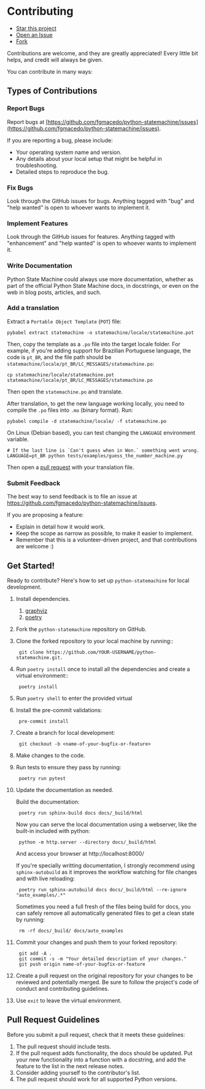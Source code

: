 # Contributing

* <a class="github-button" href="https://github.com/fgmacedo/python-statemachine" data-icon="octicon-star" aria-label="Star fgmacedo/python-statemachine on GitHub">Star this project</a>
* <a class="github-button" href="https://github.com/fgmacedo/python-statemachine/issues" data-icon="octicon-issue-opened" aria-label="Issue fgmacedo/python-statemachine on GitHub">Open an Issue</a>
* <a class="github-button" href="https://github.com/fgmacedo/python-statemachine/fork" data-icon="octicon-repo-forked" aria-label="Fork fgmacedo/python-statemachine on GitHub">Fork</a>

Contributions are welcome, and they are greatly appreciated! Every little bit helps, and credit
will always be given.

You can contribute in many ways:

## Types of Contributions

### Report Bugs

Report bugs at [https://github.com/fgmacedo/python-statemachine/issues](https://github.com/fgmacedo/python-statemachine/issues).

If you are reporting a bug, please include:

* Your operating system name and version.
* Any details about your local setup that might be helpful in troubleshooting.
* Detailed steps to reproduce the bug.

### Fix Bugs

Look through the GitHub issues for bugs. Anything tagged with "bug"
and "help wanted" is open to whoever wants to implement it.

### Implement Features

Look through the GitHub issues for features. Anything tagged with "enhancement"
and "help wanted" is open to whoever wants to implement it.

### Write Documentation

Python State Machine could always use more documentation, whether as part of the
official Python State Machine docs, in docstrings, or even on the web in blog posts,
articles, and such.

### Add a translation


Extract a `Portable Object Template` (`POT`) file:

```shell
pybabel extract statemachine -o statemachine/locale/statemachine.pot
```

Then, copy the template as a `.po` file into the target locale folder. For example, if you're adding support for Brazilian Portuguese language, the code is `pt_BR`, and the file path should be `statemachine/locale/pt_BR/LC_MESSAGES/statemachine.po`:

```shell
cp statemachine/locale/statemachine.pot statemachine/locale/pt_BR/LC_MESSAGES/statemachine.po
```

Then open the `statemachine.po` and translate.

After translation, to get the new language working locally, you need to compile the `.po` files into `.mo`  (binary format). Run:

```shell
pybabel compile -d statemachine/locale/ -f statemachine.po
```


On Linux (Debian based), you can test changing the `LANGUAGE` environment variable.

```shell
# If the last line is `Can't guess when in Won.` something went wrong.
LANGUAGE=pt_BR python tests/examples/guess_the_number_machine.py
```

Then open a [pull request](https://github.com/fgmacedo/python-statemachine/pulls) with your translation file.

### Submit Feedback

The best way to send feedback is to file an issue at https://github.com/fgmacedo/python-statemachine/issues.

If you are proposing a feature:

* Explain in detail how it would work.
* Keep the scope as narrow as possible, to make it easier to implement.
* Remember that this is a volunteer-driven project, and that contributions
  are welcome :)

## Get Started!

Ready to contribute? Here's how to set up `python-statemachine` for local development.

1. Install dependencies.
   1. [graphviz](https://graphviz.org/download/#linux)
   1. [poetry](https://python-poetry.org/docs/#installation)

1. Fork the `python-statemachine` repository on GitHub.

1. Clone the forked repository to your local machine by running::

        git clone https://github.com/YOUR-USERNAME/python-statemachine.git.


1. Run `poetry install` once to install all the dependencies and create a virtual environment::

        poetry install

1. Run `poetry shell` to enter the provided virtual

1. Install the pre-commit validations:

        pre-commit install

1. Create a branch for local development:

        git checkout -b <name-of-your-bugfix-or-feature>

1. Make changes to the code.

1. Run tests to ensure they pass by running:

        poetry run pytest

1. Update the documentation as needed.

    Build the documentation:

        poetry run sphinx-build docs docs/_build/html


    Now you can serve the local documentation using a webserver, like the built-in included
    with python:

        python -m http.server --directory docs/_build/html

    And access your browser at http://localhost:8000/

    If you're specially writting documentation, I strongly recommend using `sphinx-autobuild`
    as it improves the workflow watching for file changes and with live reloading:

        poetry run sphinx-autobuild docs docs/_build/html --re-ignore "auto_examples/.*"

    Sometimes you need a full fresh of the files being build for docs, you can safely remove
    all automatically generated files to get a clean state by running:

        rm -rf docs/_build/ docs/auto_examples

1. Commit your changes and push them to your forked repository:

        git add -A .
        git commit -s -m "Your detailed description of your changes."
        git push origin name-of-your-bugfix-or-feature

1. Create a pull request on the original repository for your changes to be reviewed and potentially
merged. Be sure to follow the project's code of conduct and contributing guidelines.

1. Use `exit` to leave the virtual environment.

## Pull Request Guidelines

Before you submit a pull request, check that it meets these guidelines:

1. The pull request should include tests.
2. If the pull request adds functionality, the docs should be updated. Put
   your new functionality into a function with a docstring, and add the
   feature to the list in the next release notes.
3. Consider adding yourself to the contributor's list.
4. The pull request should work for all supported Python versions.
